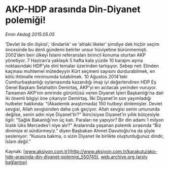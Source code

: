 # AKP-HDP arasında Din-Diyanet polemiği!

*Emin Akdağ 2015.05.05*

<div class="pNewsDetailMainContent" itemprop="articleBody">
 <p>
  ‘Devlet ile din ilişkisi’, ‘dindarlık’ ve ‘ahlaki ilkeler’ şimdiye dek hiçbir seçim öncesinde bu denli gündemi belirler unsur hüviyetine bürünmemişti. 2002’den beri ülkeyi İslami referansları birincil konuma oturtan AKP yönetiyor. 7 Haziran’a yaklaşık 5 hafta kala yüzde 10 barajını aşma noktasındaki HDP’yle dinî temalar üzerinden tartışıyor. Sebep net: Elinden kaçması muhtemel mütedeyyin Kürt seçmeni sayısını durdurabilmek, en kötü ihtimalle minimumda tutabilmek. 10 Ağustos 2014’teki Cumhurbaşkanlığı oylamasında kazandığı imajı iyi değerlendiren HDP Eş Genel Başkanı Selahattin Demirtaş, AKP’yi en acıtacak yerinden vuruyor. Tamamen AKP’nin emrinde görüntüsü veren Diyanet İşleri Başkanlığı’na dair iki önemli bilgiyi öne çıkarıyor Demirtaş. İlki Diyanet’in son yayımladığı hutbeler hakkında: “(Akademik araştırmada) 150 hutbeyi dinlemişler. Devlet sevgisi, Allah sevgisinden daha çok geçiyor. Allah sevgisi senin umurunda değilse, senin adın niye Diyanet’tir?” İkincisiyse Diyanet’in yıllık bütçesiyle ilgili: “Sağlık Bakanlığı’nın üç katı. Paraları ne yapıyor? Bir din adamı 1 milyon liralık lüks Mercedes’i niye alır?” Aralarında yaşanan polemik sırasında “Biz dinimize el sürdürmeyiz.” diyen Başbakan Ahmet Davutoğlu’na da şöyle sesleniyor: “Kusura bakma, o sizin Diyanet ile birlikte oluşturduğunuz dindir, İslam değil.”
 </p>
</div>


Kaynak: [www.aksiyon.com.tr](http://www.aksiyon.com.tr/karakutu/akp-hdp-arasinda-din-diyanet-polemigi_550745), [web.archive.org (arşiv bağlantısı)](http://web.archive.org/web/20150811180542/http://www.aksiyon.com.tr/karakutu/akp-hdp-arasinda-din-diyanet-polemigi_550745)
